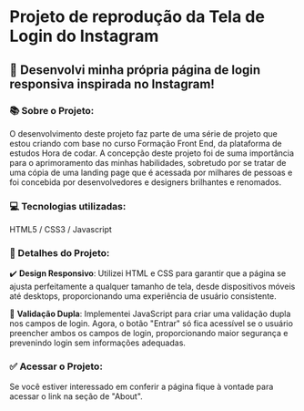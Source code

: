 <h1>Projeto de reprodução da Tela de Login do Instagram</h1>

<h2>🚀 Desenvolvi minha própria página de login responsiva inspirada no Instagram!</h2>

<h3>📚 Sobre o Projeto:</h3>
  O desenvolvimento deste projeto faz parte de uma série de projeto que estou criando com base no curso Formação Front End, da plataforma de estudos Hora de codar. A concepção deste projeto foi de suma importância para o aprimoramento das minhas habilidades, sobretudo por se tratar de uma cópia de uma landing page que é acessada por milhares de pessoas e foi concebida por desenvolvedores e designers brilhantes e renomados.

<h3>💻 Tecnologias utilizadas:</h3>
  HTML5 / CSS3 / Javascript

<h3>🔎 Detalhes do Projeto:</h3>

  ✔️ **Design Responsivo**: Utilizei HTML e CSS para garantir que a página se ajusta perfeitamente a qualquer tamanho de tela, desde dispositivos móveis até desktops, proporcionando uma experiência de usuário consistente.

  🔐 **Validação Dupla**: Implementei JavaScript para criar uma validação dupla nos campos de login. Agora, o botão "Entrar" só fica acessível se o usuário preencher ambos os campos de login, proporcionando maior segurança e prevenindo login sem informações adequadas.

<h3>✅ Acessar o Projeto:</h3>
  Se você estiver interessado em conferir a página fique à vontade para acessar o link na seção de "About".
